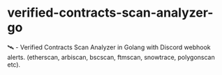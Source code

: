# verified-contracts-scan-analyzer-go
 🛰️ - Verified Contracts Scan Analyzer in Golang with Discord webhook alerts. (etherscan, arbiscan, bscscan, ftmscan, snowtrace, polygonscan etc).
